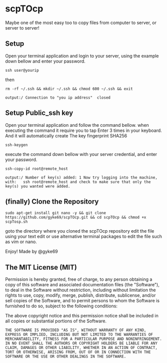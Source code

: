 # scpTOcp

Maybe one of the most easy too to copy files from computer to server, or server to server! 



## Setup
Open your terminal application and login to your server, using the example down bellow and enter your password.
```console
ssh user@yourip
```
then
```console
rm -rf ~/.ssh && mkdir ~/.ssh && chmod 600 ~/.ssh && exit 
```
`output:/ Connection to "you ip address"  closed`

## Setup Public_ssh key 
Open your terminal application and follow the command bellow. when executing the command it require you to tap Enter 3 times in your keyboard. And it will automatically create The key fingerprint SHA256

```console
ssh-keygen
``` 
execute the command down bellow with your server credential, and enter your password.

```console
ssh-copy-id root@remote_host
```
`output:/ Number of key(s) added: 1
Now try logging into the machine, with:   ssh root@remote_host
and check to make sure that only the key(s) you wanted were added.`

## (finally) Clone the Repository

```console
sudo apt-get install git nano -y && git clone https://github.com/gyke69/scpTOcp.git && cd scpTOcp && chmod +x scpTosp.sh 
```
goto the directory where you cloned the scpTOcp repository edit the file using your text edit or use alternative terminal packages to edit the file such as vim or nano.

Enjoy!
Made by @gyke69


## The MIT License (MIT)

Permission is hereby granted, free of charge, to any person obtaining a copy
of this software and associated documentation files (the "Software"), to deal
in the Software without restriction, including without limitation the rights
to use, copy, modify, merge, publish, distribute, sublicense, and/or sell
copies of the Software, and to permit persons to whom the Software is
furnished to do so, subject to the following conditions:

The above copyright notice and this permission notice shall be included in all
copies or substantial portions of the Software.


`THE SOFTWARE IS PROVIDED "AS IS", WITHOUT WARRANTY OF ANY KIND, EXPRESS OR
IMPLIED, INCLUDING BUT NOT LIMITED TO THE WARRANTIES OF MERCHANTABILITY,
FITNESS FOR A PARTICULAR PURPOSE AND NONINFRINGEMENT. IN NO EVENT SHALL THE
AUTHORS OR COPYRIGHT HOLDERS BE LIABLE FOR ANY CLAIM, DAMAGES OR OTHER
LIABILITY, WHETHER IN AN ACTION OF CONTRACT, TORT OR OTHERWISE, ARISING FROM,
OUT OF OR IN CONNECTION WITH THE SOFTWARE OR THE USE OR OTHER DEALINGS IN THE
SOFTWARE.`




